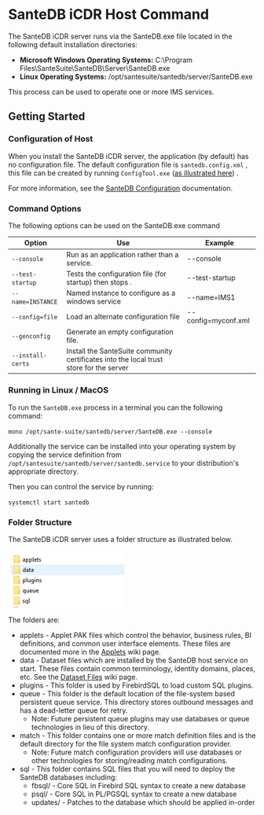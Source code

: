 # SanteDB iCDR Host Command

The SanteDB iCDR server runs via the SanteDB.exe file located in the following default installation directories:

* **Microsoft Windows Operating Systems:** C:\Program Files\SanteSuite\SanteDB\Server\SanteDB.exe
* **Linux Operating Systems:** /opt/santesuite/santedb/server/SanteDB.exe

This process can be used to operate one or more IMS services.&#x20;

## Getting Started

### Configuration of Host

When you install the SanteDB iCDR server, the application (by default) has no configuration file. The default configuration file is `santedb.config.xml` , this file can be created by running `ConfigTool.exe` ([as illustrated here](configuration-tool/)) .

For more information, see the [SanteDB Configuration](host-configuration-file/) documentation.

### Command Options

The following options can be used on the SanteDB.exe command

| Option            | Use                                                                                     | Example             |
| ----------------- | --------------------------------------------------------------------------------------- | ------------------- |
| `--console`       | Run as an application rather than a service.                                            | --console           |
| `--test-startup`  | Tests the configuration file (for startup) then stops .                                 | --test-startup      |
| `--name=INSTANCE` | Named instance to configure as a windows service                                        | --name=IMS1         |
| `--config=file`   | Load an alternate configuration file                                                    | --config=myconf.xml |
| `--genconfig`     | Generate an empty configuration file.                                                   |                     |
| `--install-certs` | Install the SanteSuite community certificates into the local trust store for the server |                     |

### Running in Linux / MacOS

To run the `SanteDB.exe` process in a terminal you can the following command:

`mono /opt/sante-suite/santedb/server/SanteDB.exe --console`

Additionally the service can be installed into your operating system by copying the service definition from `/opt/santesuite/santedb/server/santedb.service` to your distribution's appropriate directory.

Then you can control the service by running:

`systemctl start santedb`

### Folder Structure

The SanteDB iCDR server uses a folder structure as illustrated below.

![](<../../.gitbook/assets/image (187).png>)

The folders are:

* applets - Applet PAK files which control the behavior, business rules, BI definitions, and common user interface elements. These files are documented more in the [Applets](../../developers/extending-santesuite/extending-santedb/applets/) wiki page.
* data - Dataset files which are installed by the SanteDB host service on start. These files contain common terminology, identity domains, places, etc. See the [Dataset Files](../../developers/extending-santesuite/extending-santedb/applets/distributing-data.md) wiki page.
* plugins - This folder is used by FirebirdSQL to load custom SQL plugins.
* queue - This folder is the default location of the file-system based persistent queue service. This directory stores outbound messages and has a dead-letter queue for retry.&#x20;
  * Note: Future persistent queue plugins may use databases or queue technologies in lieu of this directory.
* match - This folder contains one or more match definition files and is the default directory for the file system match configuration provider.
  * Note: Future match configuration providers will use databases or other technologies for storing/reading match configurations.
* sql  - This folder contains SQL files that you will need to deploy the SanteDB databases including:
  * fbsql/ - Core SQL in Firebird SQL syntax to create a new database
  * psql/ - Core SQL in PL/PGSQL syntax to create a new database
  * updates/ - Patches to the database which should be applied in-order



